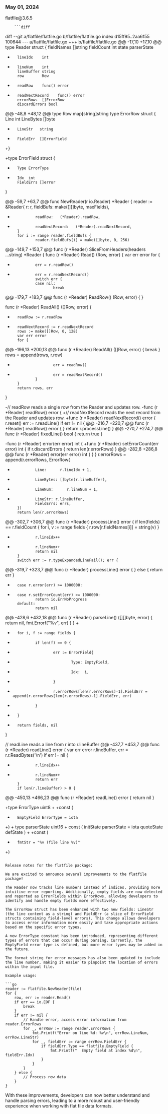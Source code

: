 
### May 01, 2024

<div style={{ display: "table", width: "auto" }}>

  <div style={{ display: "table-row", width: "auto" }}>
      <Snippet file="chips/core.mdx" />
        <div style={{ float: "left", display: "table-column", paddingLeft: "30px", width: "calc(80% - 30px)" }}>
        flatfile@3.6.5

        ```diff
diff --git a/flatfile/flatfile.go b/flatfile/flatfile.go
index d15ff95..2aa6f55 100644
--- a/flatfile/flatfile.go
+++ b/flatfile/flatfile.go
@@ -17,10 +17,10 @@ type Reader struct {
        fieldNames []string
        fieldCount int
        state      parserState
-       lineIdx    int
+       lineNum    int
        lineBuffer string
        row        Row
-       readRow    func() error
+       readNextRecord    func() error
        errorRows  []ErrorRow
        discardErrors bool

@@ -48,8 +48,12 @@ type Row map[string]string
 type ErrorRow struct {
        Line      int
        LineBytes []byte
+       LineStr   string
+       FieldErr  []ErrorField
+}

+type ErrorField struct {
+       Type ErrorType
+       Idx  int
        FieldErrs []error
 }

@@ -59,7 +63,7 @@ func NewReader(r io.Reader) *Reader {
        reader := &Reader{
                r:         r,
                fieldBufs: make([][]byte, maxFields),
-               readRow:   (*Reader).readRow,
+               readNextRecord:   (*Reader).readNextRecord,
        }
        for i := range reader.fieldBufs {
                reader.fieldBufs[i] = make([]byte, 0, 256)
@@ -149,7 +153,7 @@ func (r *Reader) SliceFromHeaders(headers ...string) *Reader {
 func (r *Reader) Read() (Row, error) {
        var err error
        for {
-               err = r.readRow()
+               err = r.readNextRecord()
                switch err {
                case nil:
                        break
@@ -179,7 +183,7 @@ func (r *Reader) ReadRow() (Row, error) {
 }

 func (r *Reader) ReadAll() ([]Row, error) {
-       readRow := r.readRow
+       readNextRecord := r.readNextRecord
        rows := make([]Row, 0, 128)
        var err error
        for {
@@ -196,13 +200,13 @@ func (r *Reader) ReadAll() ([]Row, error) {
                                break
                        }
                        rows = append(rows, r.row)
-                       err = readRow()
+                       err = readNextRecord()
                }
        }
        return rows, err
 }

-// readRow reads a single row from the Reader and updates row.
-func (r *Reader) readRow() error {
+// readNextRecord reads the next record from the Reader and updates row.
+func (r *Reader) readNextRecord() error {
        r.reset()
        err := r.readLine()
        if err != nil {
@@ -216,7 +220,7 @@ func (r *Reader) readRow() error {
        }
        return r.processLine()
 }
@@ -270,7 +274,7 @@ func (r *Reader) fixedLine() bool {
        return true
 }

-func (r *Reader) error(err error) int {
+func (r *Reader) setErrorCount(err error) int {
        if r.discardErrors {
                return len(r.errorRows)
        }
@@ -282,8 +286,8 @@ func (r *Reader) error(err error) int {
                }
        }
        r.errorRows = append(r.errorRows, ErrorRow{
-               Line:      r.lineIdx + 1,
-               LineBytes: []byte(r.lineBuffer),
+               LineNum:      r.lineNum + 1,
+               LineStr: r.lineBuffer,
                FieldErrs: errs,
        })
        return len(r.errorRows)
@@ -302,7 +306,7 @@ func (r *Reader) processLine() error {
        if len(fields) == r.fieldCount {
                for i, v := range fields {
                        r.row[r.fieldNames[i]] = string(v)
                }
-               r.lineIdx++
+               r.lineNum++
                return nil
        }
        switch err := r.typeExpandedLineFail(); err {
@@ -319,7 +323,7 @@ func (r *Reader) processLine() error {
                } else {
                        return err
                }
-       case r.error(err) >= 1000000:
+       case r.setErrorCount(err) >= 1000000:
                return io.ErrNoProgress
        default:
                return nil
@@ -428,6 +432,18 @@ func (r *Reader) parseLine() ([][]byte, error) {
                        return nil, fmt.Errorf("%v", err)
                }
        }
+
+       for i, f := range fields {
+               if len(f) == 0 {
+                       err := ErrorField{
+                               Type: EmptyField,
+                               Idx:  i,
+                       }
+                       r.errorRows[len(r.errorRows)-1].FieldErr = append(r.errorRows[len(r.errorRows)-1].FieldErr, err)
+               }
+       }
+
        return fields, nil
 }

 // readLine reads a line from r into r.lineBuffer
@@ -437,7 +453,7 @@ func (r *Reader) readLine() error {
        var err error
        r.lineBuffer, err = r.r.ReadBytes('\n')
        if err != nil {
-               r.lineIdx++
+               r.lineNum++
                return err
        }
        if len(r.lineBuffer) > 0 {
@@ -450,13 +466,23 @@ func (r *Reader) readLine() error {
        return nil
 }

+type ErrorType uint8
+
+const (
+       EmptyField ErrorType = iota
+)
+
 type parserState uint16
+
 const (
        initState parserState = iota
        quoteState
        defState
 )
+
+const (
+       fmtStr = "%v (file line %v)"
+)
```

Release notes for the flatfile package:

We are excited to announce several improvements to the flatfile package!

The Reader now tracks line numbers instead of indices, providing more intuitive error reporting. Additionally, empty fields are now detected and reported as ErrorFields within ErrorRows, allowing developers to identify and handle empty fields more effectively.

The ErrorRow struct has been enhanced with two new fields: LineStr (the line content as a string) and FieldErr (a slice of ErrorField structs containing field-level errors). This change allows developers to access error information more easily and take appropriate actions based on the specific error types.

A new ErrorType constant has been introduced, representing different types of errors that can occur during parsing. Currently, the EmptyField error type is defined, but more error types may be added in the future.

The format string for error messages has also been updated to include the line number, making it easier to pinpoint the location of errors within the input file.

Example usage:

```go
reader := flatfile.NewReader(file)
for {
    row, err := reader.Read()
    if err == io.EOF {
        break
    }
    if err != nil {
        // Handle error, access error information from reader.ErrorRows
        for _, errRow := range reader.ErrorRows {
            fmt.Printf("Error on line %d: %v\n", errRow.LineNum, errRow.LineStr)
            for _, fieldErr := range errRow.FieldErr {
                if fieldErr.Type == flatfile.EmptyField {
                    fmt.Printf("  Empty field at index %d\n", fieldErr.Idx)
                }
            }
        }
    } else {
        // Process row data
    }
}
```

With these improvements, developers can now better understand and handle parsing errors, leading to a more robust and user-friendly experience when working with flat file data formats.
        </div>
  </div>

</div>
